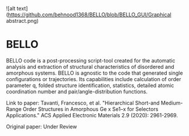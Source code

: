 ![alt text](https://github.com/behnood1368/BELLO/blob/BELLO_GUI/Graphical abstract.png)
# BELLO
BELLO code is a post-processing script-tool created for the automatic analysis and extraction of structural characteristics of disordered and amorphous systems. BELLO is agnostic to the code that generated single configurations or trajectories. Its capabilities include calculation of order parameter q, folded structure identification, statistics, detailed atomic coordination number and pair/angle-distribution functions.

Link to paper:
Tavanti, Francesco, et al. "Hierarchical Short-and Medium-Range Order Structures in Amorphous Ge x Se1–x for Selectors Applications." ACS Applied Electronic Materials 2.9 (2020): 2961-2969.

Original paper: Under Review

